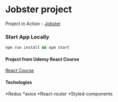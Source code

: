 # Jobster project

Project in Action - [Jobster](https://redux-jobs-project.netlify.app/)

### Start App Locally

```sh
npm run install && npm start
```

#### Project from Udemy React Course

[React Course](https://www.udemy.com/course/react-tutorial-and-projects-course/?referralCode=FEE6A921AF07E2563CEF)

#### Techologies

*Redux
*axios
*React-router
*Styled-components
